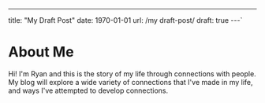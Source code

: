 ---
title: "My Draft Post"
date: 1970-01-01
url: /my draft-post/
draft: true
---`

# About Me

Hi! I'm Ryan and this is the story of my life through connections with people. My blog will explore a wide variety of connections that I've made in my life, and ways I've attempted to develop connections. 
